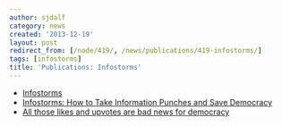 ```yaml
---
author: sjdalf
category: news
created: '2013-12-19'
layout: post
redirect_from: [/node/419/, /news/publications/419-infostorms/]
tags: [infostorms]
title: 'Publications: Infostorms'
---
```

  * [Infostorms](http://onlinelibrary.wiley.com/doi/10.1111/meta.12028/abstract)
  * [Infostorms: How to Take Information Punches and Save Democracy](http://infostorms.com)
  * [All those likes and upvotes are bad news for democracy ](http://theconversation.com/all-those-likes-and-upvotes-are-bad-news-for-democracy-21547)

